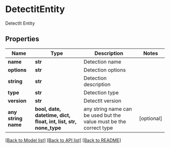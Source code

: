 # DetectitEntity

DetectIt Entity
## Properties
Name | Type | Description | Notes
------------ | ------------- | ------------- | -------------
**name** | **str** | Detection name | 
**options** | **str** | Detection options | 
**string** | **str** | Detection description | 
**type** | **str** | Detection type | 
**version** | **str** | DetectIt version | 
**any string name** | **bool, date, datetime, dict, float, int, list, str, none_type** | any string name can be used but the value must be the correct type | [optional]

[[Back to Model list]](../README.md#documentation-for-models) [[Back to API list]](../README.md#documentation-for-api-endpoints) [[Back to README]](../README.md)


